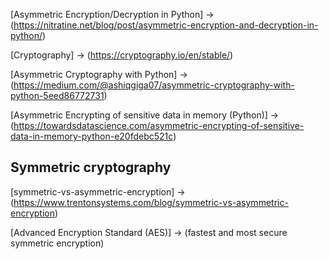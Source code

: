 [Asymmetric Encryption/Decryption in Python] -> (https://nitratine.net/blog/post/asymmetric-encryption-and-decryption-in-python/)

[Cryptography] -> (https://cryptography.io/en/stable/)

[Asymmetric Cryptography with Python] -> (https://medium.com/@ashiqgiga07/asymmetric-cryptography-with-python-5eed86772731)

[Asymmetric Encrypting of sensitive data in memory (Python)] -> (https://towardsdatascience.com/asymmetric-encrypting-of-sensitive-data-in-memory-python-e20fdebc521c)





## Symmetric cryptography

[symmetric-vs-asymmetric-encryption] -> (https://www.trentonsystems.com/blog/symmetric-vs-asymmetric-encryption)

[Advanced Encryption Standard (AES)] -> (fastest and most secure symmetric encryption)




